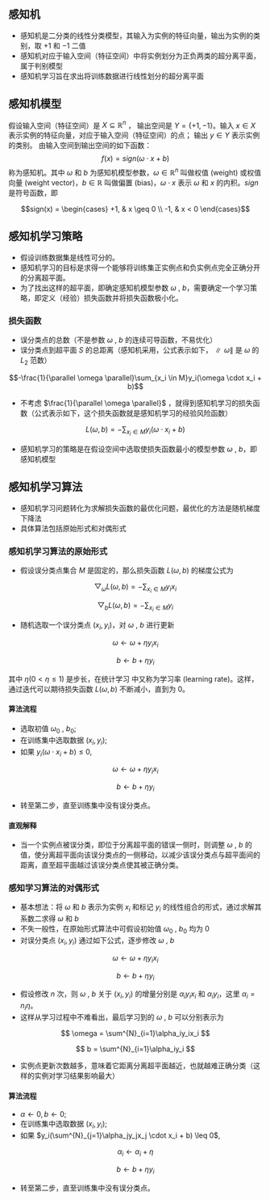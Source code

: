 ## 感知机
- 感知机是二分类的线性分类模型，其输入为实例的特征向量，输出为实例的类别，取 $+1$ 和 $-1$ 二值
- 感知机对应于输入空间（特征空间）中将实例划分为正负两类的超分离平面，属于判别模型
- 感知机学习旨在求出将训练数据进行线性划分的超分离平面

## 感知机模型
假设输入空间（特征空间）是 $X \subseteq \mathbb{R}^n$  ， 输出空间是 $Y = \{+1,-1\}$。输入 $x \in X$ 表示实例的特征向量，对应于输入空间（特征空间）的点； 输出 $y \in Y$ 表示实例的类别。 由输入空间到输出空间的如下函数：
$$ f(x) = sign(\omega \cdot x + b)$$
称为感知机。其中 $\omega$ 和 $b$ 为感知机模型参数，$\omega \in \mathbb{R}^n$ 叫做权值 (weight) 或权值向量 (weight vector)，$b \in \mathbb{R}$ 叫做偏置 (bias)，$\omega \cdot x$ 表示 $\omega$ 和 $x$ 的内积。$sign$ 是符号函数，即

$$sign(x) = \begin{cases}
+1, & x \geq 0 \\
-1, & x < 0
\end{cases}$$


## 感知机学习策略
- 假设训练数据集是线性可分的。
- 感知机学习的目标是求得一个能够将训练集正实例点和负实例点完全正确分开的分离超平面。
- 为了找出这样的超平面，即确定感知机模型参数 $\omega$ , $b$，需要确定一个学习策略，即定义（经验）损失函数并将损失函数极小化。

### 损失函数
- 误分类点的总数（不是参数 $\omega$ , $b$ 的连续可导函数，不易优化）
- 误分类点到超平面 $S$ 的总距离（感知机采用，公式表示如下，$\parallel \omega \parallel$ 是 $\omega$ 的 $L_2$ 范数）

$$-\frac{1}{\parallel \omega \parallel}\sum_{x_i \in M}y_i(\omega \cdot x_i + b)$$

- 不考虑 $\frac{1}{\parallel \omega \parallel}$ ，就得到感知机学习的损失函数（公式表示如下，这个损失函数就是感知机学习的经验风险函数）

$$L(\omega,b) = -\sum_{x_i \in M}y_i(\omega \cdot x_i + b)$$

- 感知机学习的策略是在假设空间中选取使损失函数最小的模型参数 $\omega$ , $b$，即感知机模型

## 感知机学习算法
- 感知机学习问题转化为求解损失函数的最优化问题，最优化的方法是随机梯度下降法
- 具体算法包括原始形式和对偶形式

### 感知机学习算法的原始形式
- 假设误分类点集合 $M$ 是固定的，那么损失函数 $L(\omega,b)$ 的梯度公式为

$$
\bigtriangledown_{\omega}L(\omega,b) = -\sum_{x_i \in M}y_ix_i
$$

$$
\bigtriangledown_bL(\omega,b) = -\sum_{x_i \in M}y_i
$$

- 随机选取一个误分类点 $(x_i,y_i)$，对 $\omega$ , $b$ 进行更新

$$
\omega \gets \omega + \eta y_ix_i
$$

$$
b \gets b + \eta y_i
$$

其中 $\eta(0 < \eta \leq 1)$ 是步长，在统计学习 中又称为学习率 (learning rate)。这样，通过迭代可以期待损失函数 $L(\omega,b)$ 不断减小，直到为 $0$。

#### 算法流程
- 选取初值 $\omega_0$ , $b_0$;
- 在训练集中选取数据 $(x_i,y_i)$;
- 如果 $y_i(\omega \cdot x_i + b) \leq 0$,

$$
\omega \gets \omega + \eta y_ix_i
$$

$$
b \gets b + \eta y_i
$$

- 转至第二步，直至训练集中没有误分类点。

#### 直观解释
- 当一个实例点被误分类，即位于分离超平面的错误一侧时，则调整 $\omega$ , $b$ 的值，使分离超平面向该误分类点的一侧移动，以减少该误分类点与超平面间的距离，直至超平面越过该误分类点使其被正确分类。

### 感知学习算法的对偶形式
- 基本想法：将 $\omega$ 和 $b$ 表示为实例 $x_i$ 和标记 $y_i$ 的线性组合的形式，通过求解其系数二求得 $\omega$ 和 $b$
- 不失一般性，在原始形式算法中可假设初始值 $\omega_0$ , $b_0$ 均为 $0$
- 对误分类点 $(x_i,y_i)$ 通过如下公式，逐步修改 $\omega$ , $b$

$$
\omega \gets \omega + \eta y_ix_i
$$

$$
b \gets b + \eta y_i
$$

- 假设修改 $n$ 次，则 $\omega$ , $b$ 关于 $(x_i,y_i)$ 的增量分别是 $\alpha_iy_ix_i$ 和 $\alpha_iy_i$，这里 $\alpha_i = n_i\eta$。
- 这样从学习过程中不难看出，最后学习到的 $\omega$ , $b$ 可以分别表示为

$$
\omega = \sum^{N}_{i=1}\alpha_iy_ix_i
$$

$$
b = \sum^{N}_{i=1}\alpha_iy_i
$$

- 实例点更新次数越多，意味着它距离分离超平面越近，也就越难正确分类（这样的实例对学习结果影响最大）

#### 算法流程
- $\alpha \gets 0, b \gets 0$;
- 在训练集中选取数据 $(x_i,y_i)$;
- 如果 $y_i(\sum^{N}_{j=1}\alpha_jy_jx_j \cdot x_i + b) \leq 0$,

$$
\alpha_i \gets \alpha_i + \eta
$$

$$
b \gets b + \eta y_i
$$

- 转至第二步，直至训练集中没有误分类点。
